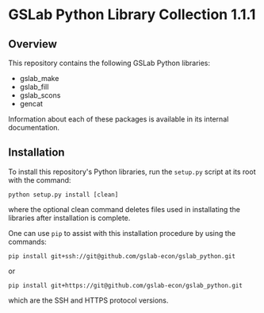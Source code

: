 GSLab Python Library Collection 1.1.1
=====================================

Overview
--------
This repository contains the following GSLab Python libraries:
 - gslab_make
 - gslab_fill  
 - gslab_scons
 - gencat

Information about each of these packages is available in its internal documentation. 

Installation
------------
To install this repository's Python libraries, run the `setup.py` script at its root
with the command:
```
python setup.py install [clean]
```
where the optional clean command deletes files used in installating the libraries
after installation is complete.

One can use `pip` to assist with this installation procedure by using the commands:
```
pip install git+ssh://git@github.com/gslab-econ/gslab_python.git
```
or
```
pip install git+https://git@github.com/gslab-econ/gslab_python.git
```
which are the SSH and HTTPS protocol versions.
